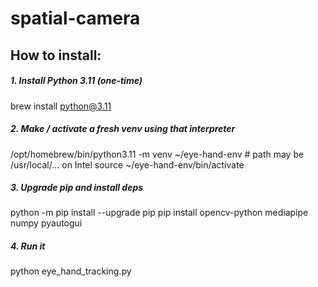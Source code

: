 # spatial-camera

## How to install:
##### 1. Install Python 3.11 (one-time)
brew install python@3.11

##### 2. Make / activate a fresh venv using that interpreter
/opt/homebrew/bin/python3.11 -m venv ~/eye-hand-env   # path may be /usr/local/... on Intel
source ~/eye-hand-env/bin/activate

##### 3. Upgrade pip and install deps
python -m pip install --upgrade pip
pip install opencv-python mediapipe numpy pyautogui

##### 4. Run it
python eye_hand_tracking.py

